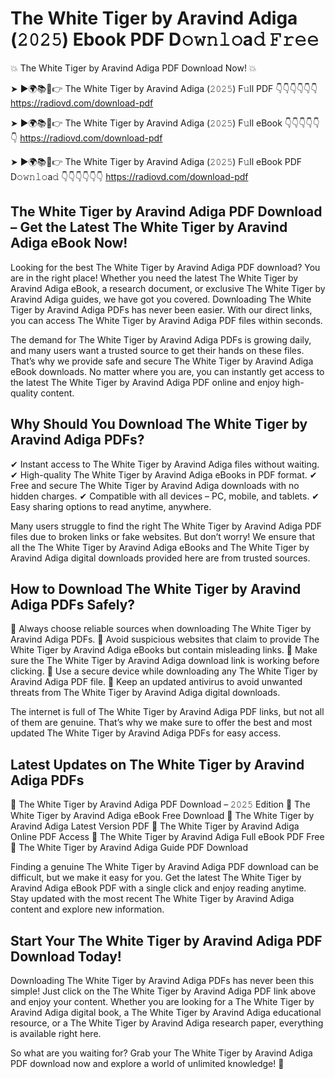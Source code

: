 # The White Tiger by Aravind Adiga (𝟸𝟶𝟸𝟻) Ebook PDF D𝚘𝚠𝚗𝚕𝚘a𝚍 𝙵𝚛𝚎𝚎

💥 The White Tiger by Aravind Adiga PDF Download Now! 💥

➤ ►🌍📚📱👉 The White Tiger by Aravind Adiga (𝟸𝟶𝟸𝟻) F𝚞ll PDF 👇👇👇👇👇👇
https://radiovd.com/download-pdf

➤ ►🌍📚📱👉 The White Tiger by Aravind Adiga (𝟸𝟶𝟸𝟻) F𝚞ll eBook 👇👇👇👇👇👇
https://radiovd.com/download-pdf

➤ ►🌍📚📱👉 The White Tiger by Aravind Adiga (𝟸𝟶𝟸𝟻) F𝚞ll eBook PDF D𝚘𝚠𝚗𝚕𝚘a𝚍 👇👇👇👇👇👇
https://radiovd.com/download-pdf

## The White Tiger by Aravind Adiga PDF Download – Get the Latest The White Tiger by Aravind Adiga eBook Now!

Looking for the best The White Tiger by Aravind Adiga PDF download? You are in the right place! Whether you need the latest The White Tiger by Aravind Adiga eBook, a research document, or exclusive The White Tiger by Aravind Adiga guides, we have got you covered. Downloading The White Tiger by Aravind Adiga PDFs has never been easier. With our direct links, you can access The White Tiger by Aravind Adiga PDF files within seconds.

The demand for The White Tiger by Aravind Adiga PDFs is growing daily, and many users want a trusted source to get their hands on these files. That’s why we provide safe and secure The White Tiger by Aravind Adiga eBook downloads. No matter where you are, you can instantly get access to the latest The White Tiger by Aravind Adiga PDF online and enjoy high-quality content.

## Why Should You Download The White Tiger by Aravind Adiga PDFs?

✔ Instant access to The White Tiger by Aravind Adiga files without waiting.
✔ High-quality The White Tiger by Aravind Adiga eBooks in PDF format.
✔ Free and secure The White Tiger by Aravind Adiga downloads with no hidden charges.
✔ Compatible with all devices – PC, mobile, and tablets.
✔ Easy sharing options to read anytime, anywhere.

Many users struggle to find the right The White Tiger by Aravind Adiga PDF files due to broken links or fake websites. But don’t worry! We ensure that all the The White Tiger by Aravind Adiga eBooks and The White Tiger by Aravind Adiga digital downloads provided here are from trusted sources.

## How to Download The White Tiger by Aravind Adiga PDFs Safely?

📌 Always choose reliable sources when downloading The White Tiger by Aravind Adiga PDFs.
📌 Avoid suspicious websites that claim to provide The White Tiger by Aravind Adiga eBooks but contain misleading links.
📌 Make sure the The White Tiger by Aravind Adiga download link is working before clicking.
📌 Use a secure device while downloading any The White Tiger by Aravind Adiga PDF file.
📌 Keep an updated antivirus to avoid unwanted threats from The White Tiger by Aravind Adiga digital downloads.

The internet is full of The White Tiger by Aravind Adiga PDF links, but not all of them are genuine. That’s why we make sure to offer the best and most updated The White Tiger by Aravind Adiga PDFs for easy access.

## Latest Updates on The White Tiger by Aravind Adiga PDFs

🔹 The White Tiger by Aravind Adiga PDF Download – 𝟸𝟶𝟸𝟻 Edition
🔹 The White Tiger by Aravind Adiga eBook Free Download
🔹 The White Tiger by Aravind Adiga Latest Version PDF
🔹 The White Tiger by Aravind Adiga Online PDF Access
🔹 The White Tiger by Aravind Adiga Full eBook PDF Free
🔹 The White Tiger by Aravind Adiga Guide PDF Download

Finding a genuine The White Tiger by Aravind Adiga PDF download can be difficult, but we make it easy for you. Get the latest The White Tiger by Aravind Adiga eBook PDF with a single click and enjoy reading anytime. Stay updated with the most recent The White Tiger by Aravind Adiga content and explore new information.

## Start Your The White Tiger by Aravind Adiga PDF Download Today!

Downloading The White Tiger by Aravind Adiga PDFs has never been this simple! Just click on the The White Tiger by Aravind Adiga PDF link above and enjoy your content. Whether you are looking for a The White Tiger by Aravind Adiga digital book, a The White Tiger by Aravind Adiga educational resource, or a The White Tiger by Aravind Adiga research paper, everything is available right here.

So what are you waiting for? Grab your The White Tiger by Aravind Adiga PDF download now and explore a world of unlimited knowledge! 🚀